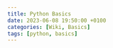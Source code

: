 ```yaml
---
title: Python Basics
date: 2023-06-08 19:50:00 +0100
categories: [Wiki, Basics]
tags: [python, basics]
---
```




